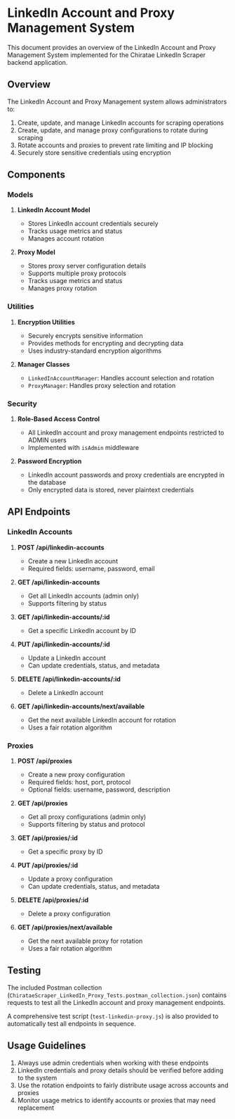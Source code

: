 # LinkedIn Account and Proxy Management System

This document provides an overview of the LinkedIn Account and Proxy Management System implemented for the Chiratae LinkedIn Scraper backend application.

## Overview

The LinkedIn Account and Proxy Management system allows administrators to:

1. Create, update, and manage LinkedIn accounts for scraping operations
2. Create, update, and manage proxy configurations to rotate during scraping
3. Rotate accounts and proxies to prevent rate limiting and IP blocking
4. Securely store sensitive credentials using encryption

## Components

### Models

1. **LinkedIn Account Model**
   - Stores LinkedIn account credentials securely
   - Tracks usage metrics and status
   - Manages account rotation

2. **Proxy Model**
   - Stores proxy server configuration details
   - Supports multiple proxy protocols
   - Tracks usage metrics and status
   - Manages proxy rotation

### Utilities

1. **Encryption Utilities**
   - Securely encrypts sensitive information
   - Provides methods for encrypting and decrypting data
   - Uses industry-standard encryption algorithms

2. **Manager Classes**
   - `LinkedInAccountManager`: Handles account selection and rotation
   - `ProxyManager`: Handles proxy selection and rotation

### Security

1. **Role-Based Access Control**
   - All LinkedIn account and proxy management endpoints restricted to ADMIN users
   - Implemented with `isAdmin` middleware

2. **Password Encryption**
   - LinkedIn account passwords and proxy credentials are encrypted in the database
   - Only encrypted data is stored, never plaintext credentials

## API Endpoints

### LinkedIn Accounts

1. **POST /api/linkedin-accounts**
   - Create a new LinkedIn account
   - Required fields: username, password, email

2. **GET /api/linkedin-accounts**
   - Get all LinkedIn accounts (admin only)
   - Supports filtering by status

3. **GET /api/linkedin-accounts/:id**
   - Get a specific LinkedIn account by ID

4. **PUT /api/linkedin-accounts/:id**
   - Update a LinkedIn account
   - Can update credentials, status, and metadata

5. **DELETE /api/linkedin-accounts/:id**
   - Delete a LinkedIn account

6. **GET /api/linkedin-accounts/next/available**
   - Get the next available LinkedIn account for rotation
   - Uses a fair rotation algorithm

### Proxies

1. **POST /api/proxies**
   - Create a new proxy configuration
   - Required fields: host, port, protocol
   - Optional fields: username, password, description

2. **GET /api/proxies**
   - Get all proxy configurations (admin only)
   - Supports filtering by status and protocol

3. **GET /api/proxies/:id**
   - Get a specific proxy by ID

4. **PUT /api/proxies/:id**
   - Update a proxy configuration
   - Can update credentials, status, and metadata

5. **DELETE /api/proxies/:id**
   - Delete a proxy configuration

6. **GET /api/proxies/next/available**
   - Get the next available proxy for rotation
   - Uses a fair rotation algorithm

## Testing

The included Postman collection (`ChirataeScraper_LinkedIn_Proxy_Tests.postman_collection.json`) contains requests to test all the LinkedIn account and proxy management endpoints.

A comprehensive test script (`test-linkedin-proxy.js`) is also provided to automatically test all endpoints in sequence.

## Usage Guidelines

1. Always use admin credentials when working with these endpoints
2. LinkedIn credentials and proxy details should be verified before adding to the system
3. Use the rotation endpoints to fairly distribute usage across accounts and proxies
4. Monitor usage metrics to identify accounts or proxies that may need replacement
